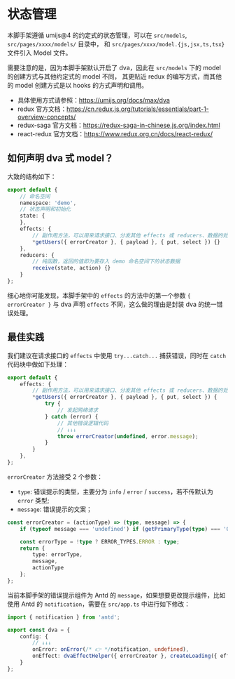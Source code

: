 # 状态管理

本脚手架遵循 umijs@4 的约定式的状态管理，可以在 `src/models`, `src/pages/xxxx/models/` 目录中，
和 `src/pages/xxxx/model.{js,jsx,ts,tsx}` 文件引入 Model 文件。

需要注意的是，因为本脚手架默认开启了 dva，因此在 `src/models` 下的 model 的创建方式与其他约定式的 model 不同，
其更贴近 redux 的编写方式，而其他的 model 创建方式是以 hooks 的方式声明和调用。

* 具体使用方式请参照：https://umijs.org/docs/max/dva
* redux 官方文档：https://cn.redux.js.org/tutorials/essentials/part-1-overview-concepts/
* redux-saga 官方文档：https://redux-saga-in-chinese.js.org/index.html
* react-redux 官方文档：https://www.redux.org.cn/docs/react-redux/

## 如何声明 dva 式 model？
大致的结构如下：
```typescript
export default {
    // 命名空间
    namespace: 'demo',
    // 状态声明和初始化
    state: {
    },
    effects: {
        // 副作用方法，可以用来请求接口、分发其他 effects 或 reducers、数据的处理等
        *getUsers({ errorCreator }, { payload }, { put, select }) {}
    },
    reducers: {
        // 纯函数，返回的值即为要存入 demo 命名空间下的状态数据
        receive(state, action) {}
    }
};
```
细心地你可能发现，本脚手架中的 `effects` 的方法中的第一个参数 `{ errorCreator }` 与 dva 声明 `effects` 不同，这么做的理由是封装 dva 的统一错误处理。

## 最佳实践

我们建议在请求接口的 `effects` 中使用 `try...catch...` 捕获错误，同时在 `catch` 代码块中做如下处理：
```typescript
export default {
    effects: {
        // 副作用方法，可以用来请求接口、分发其他 effects 或 reducers、数据的处理等
        *getUsers({ errorCreator }, { payload }, { put, select }) {
            try {
                // 发起网络请求
            } catch (error) {
                // 其他错误逻辑代码
                // ↓↓↓
                throw errorCreator(undefined, error.message);
            }
        }
    },
};
```
`errorCreator` 方法接受 2 个参数：
* `type`: 错误提示的类型，主要分为 `info` / `error` / `success`，若不传默认为 `error` 类型;
* `message`: 错误提示的文案；
```typescript
const errorCreator = (actionType) => (type, message) => {
    if (typeof message === 'undefined') if (getPrimaryType(type) === 'Object' && type.message) return type;

    const errorType = !type ? ERROR_TYPES.ERROR : type;
    return {
        type: errorType,
        message,
        actionType
    };
};
```

当前本脚手架的错误提示组件为 Antd 的 `message`，如果想要更改提示组件，比如使用 Antd 的 `notification`，需要在 `src/app.ts` 中进行如下修改：
```typescript
import { notification } from 'antd';

export const dva = {
    config: {
        // ↓↓↓
        onError: onError(/* 👉 */notification, undefined),
        onEffect: dvaEffectHelper({ errorCreator }, createLoading({ effects: true }))
    }
};
```
